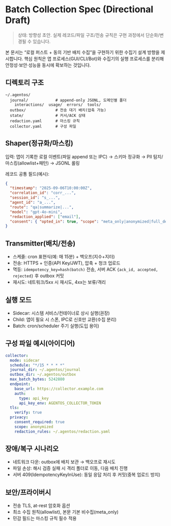 # Batch Collection Spec (Directional Draft)

> 상태: 방향성 초안. 실제 레코드/파일 구조/전송 규칙은 구현 과정에서 단순화/변경될 수 있습니다.

본 문서는 “로컬 퍼스트 + 동의 기반 배치 수집”을 구현하기 위한 수집기 설계 방향을 제시합니다. 핵심 원칙은 앱 프로세스(GUI/CLI/Bot)와 수집기의 실행 프로세스를 분리해 안정성·보안·성능을 동시에 확보하는 것입니다.

## 디렉토리 구조

```
~/.agentos/
  journal/            # append-only JSONL, 도메인별 폴더
    interactions/  usage/  errors/  tools/
  outbox/             # 전송 대기 배치(압축 가능)
  state/              # 커서/ACK 상태
  redaction.yaml      # 마스킹 규칙
  collector.yaml      # 구성 파일
```

## Shaper(정규화/마스킹)

입력: 앱이 기록한 로컬 이벤트(파일 append 또는 IPC) → 스키마 정규화 → PII 탐지/마스킹(allowlist+패턴) → JSONL 롤링

레코드 공통 필드(예시):

```json
{
  "timestamp": "2025-09-06T10:00:00Z",
  "correlation_id": "corr_...",
  "session_id": "s_...",
  "agent_id": "a_...",
  "route": "qa|summarize|...",
  "model": "gpt-4o-mini",
  "redaction_applied": ["email"],
  "consent": { "opted_in": true, "scope": "meta_only|anonymized|full_denied" }
}
```

## Transmitter(배치/전송)

- 스케줄: cron 표현식(예: 매 15분) + 백오프(지수+지터)
- 전송: HTTPS + 인증(API Key/JWT), 압축 + 청크 업로드
- 멱등: `idempotency_key=hash(batch)` 전송, 서버 ACK `{ack_id, accepted, rejected}` 후 outbox 커밋
- 재시도: 네트워크/5xx 시 재시도, 4xx는 보류/격리

## 실행 모드

- Sidecar: 시스템 서비스/컨테이너로 상시 실행(권장)
- Child: 앱이 필요 시 스폰, IPC로 신호만 교환(수집 분리)
- Batch: cron/scheduler 주기 실행(도입 용이)

## 구성 파일 예시(아이디어)

```yaml
collector:
  mode: sidecar
  schedule: "*/15 * * * *"
  journal_dir: ~/.agentos/journal
  outbox_dir: ~/.agentos/outbox
  max_batch_bytes: 5242880
  endpoint:
    base_url: https://collector.example.com
    auth:
      type: api_key
      api_key_env: AGENTOS_COLLECTOR_TOKEN
  tls:
    verify: true
  privacy:
    consent_required: true
    scope: anonymized
    redaction_rules: ~/.agentos/redaction.yaml
```

## 장애/복구 시나리오

- 네트워크 다운: outbox에 배치 보관 → 백오프로 재시도
- 파일 손상: 해시 검증 실패 시 격리 폴더로 이동, 다음 배치 진행
- 서버 409(IdempotencyKeyInUse): 동일 응답 처리 후 커밋(중복 업로드 방지)

## 보안/프라이버시

- 전송 TLS, at-rest 암호화 옵션
- 최소 수집 원칙(allowlist), 본문 기본 비수집(meta_only)
- 민감 필드는 마스킹 규칙 필수 적용

